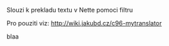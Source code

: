 Slouzi k prekladu textu v Nette pomoci filtru

Pro pouziti viz: http://wiki.jakubd.cz/c96-mytranslator


blaa